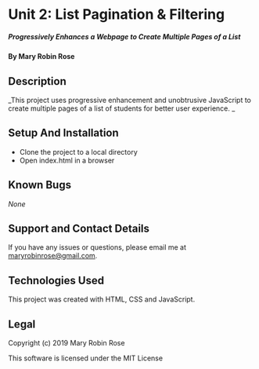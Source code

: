 # Unit 2: List Pagination & Filtering

##### _Progressively Enhances a Webpage to Create Multiple Pages of a List_

#### By **Mary Robin Rose**

## Description

_This project uses progressive enhancement and unobtrusive JavaScript to create multiple pages of a list of students for better user experience. _

## Setup And Installation

* Clone the project to a local directory
* Open index.html in a browser

## Known Bugs

_None_

## Support and Contact Details

If you have any issues or questions, please email me at maryrobinrose@gmail.com.

## Technologies Used

This project was created with HTML, CSS and JavaScript.

## Legal

Copyright (c) 2019 Mary Robin Rose

This software is licensed under the MIT License
